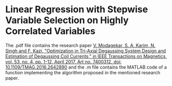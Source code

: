 # Linear Regression with Stepwise Variable Selection on Highly Correlated Variables
The .pdf file contains the research paper [V. Modagekar, S. A. Karim, N. Singh and F. Kazi, "Optimization in Tri-Axial Degaussing System Design and Estimation of Degaussing Coil Currents," in IEEE Transactions on Magnetics, vol. 53, no. 4, pp. 1-12, April 2017, Art no. 7400312. doi: 10.1109/TMAG.2016.2642890](https://ieeexplore.ieee.org/document/7792739) and the .m file contains the MATLAB code of a function implementing the algorithm proposed in the mentioned research paper.
